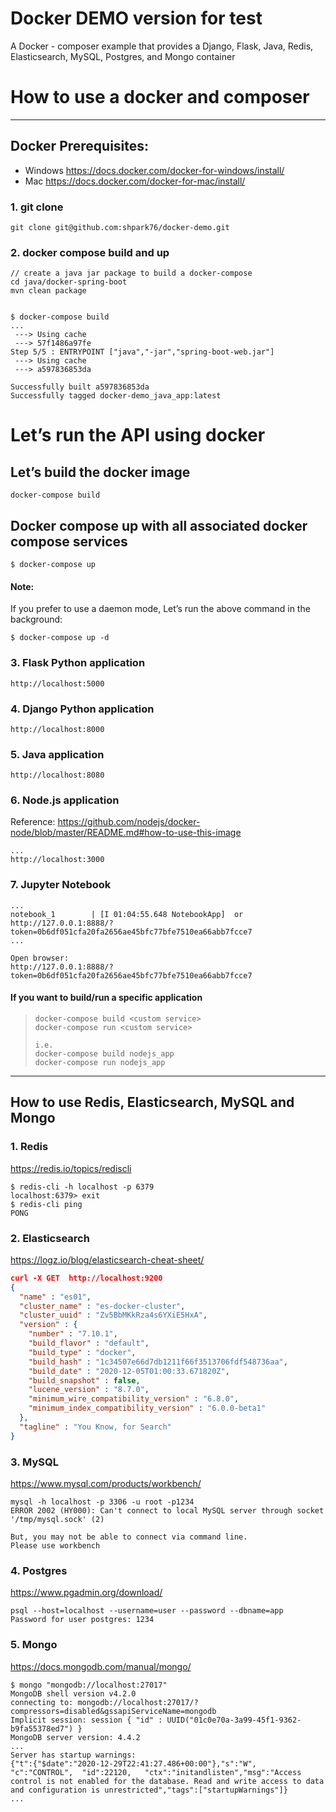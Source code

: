 # Docker DEMO version for test
A Docker - composer example that provides a Django, Flask, Java, Redis, Elasticsearch, MySQL, Postgres, and Mongo container

# How to use a docker and composer
---
## Docker Prerequisites:
- Windows
https://docs.docker.com/docker-for-windows/install/
- Mac
https://docs.docker.com/docker-for-mac/install/


### 1. git clone
```
git clone git@github.com:shpark76/docker-demo.git
```

### 2. docker compose build and up 
```
// create a java jar package to build a docker-compose
cd java/docker-spring-boot
mvn clean package


$ docker-compose build
...
 ---> Using cache
 ---> 57f1486a97fe
Step 5/5 : ENTRYPOINT ["java","-jar","spring-boot-web.jar"]
 ---> Using cache
 ---> a597836853da

Successfully built a597836853da
Successfully tagged docker-demo_java_app:latest
```

# Let’s run the API using docker
## Let’s build the docker image
```
docker-compose build
```

## Docker compose up with all associated docker compose services
```
$ docker-compose up
```
#### Note:
If you prefer to use a daemon mode, Let’s run the above command in the background:
```
$ docker-compose up -d
```

### 3. Flask Python application
```
http://localhost:5000
```

### 4. Django Python application
```
http://localhost:8000
```

### 5. Java application
```
http://localhost:8080
```  

### 6. Node.js application
Reference: https://github.com/nodejs/docker-node/blob/master/README.md#how-to-use-this-image
```
...
http://localhost:3000
```  

### 7. Jupyter Notebook
```
...
notebook_1        | [I 01:04:55.648 NotebookApp]  or http://127.0.0.1:8888/?token=0b6df051cfa20fa2656ae45bfc77bfe7510ea66abb7fcce7
...

Open browser:
http://127.0.0.1:8888/?token=0b6df051cfa20fa2656ae45bfc77bfe7510ea66abb7fcce7
```


#### If you want to build/run a specific application
> ```
> docker-compose build <custom service>
> docker-compose run <custom service>
> 
> i.e. 
> docker-compose build nodejs_app
> docker-compose run nodejs_app
> ```

---
## How to use Redis, Elasticsearch, MySQL and Mongo
### 1. Redis
https://redis.io/topics/rediscli
```
$ redis-cli -h localhost -p 6379
localhost:6379> exit
$ redis-cli ping
PONG
```

### 2. Elasticsearch
https://logz.io/blog/elasticsearch-cheat-sheet/
```json
curl -X GET  http://localhost:9200
{
  "name" : "es01",
  "cluster_name" : "es-docker-cluster",
  "cluster_uuid" : "Zv5BbMKkRza4s6YXiE5HxA",
  "version" : {
    "number" : "7.10.1",
    "build_flavor" : "default",
    "build_type" : "docker",
    "build_hash" : "1c34507e66d7db1211f66f3513706fdf548736aa",
    "build_date" : "2020-12-05T01:00:33.671820Z",
    "build_snapshot" : false,
    "lucene_version" : "8.7.0",
    "minimum_wire_compatibility_version" : "6.8.0",
    "minimum_index_compatibility_version" : "6.0.0-beta1"
  },
  "tagline" : "You Know, for Search"
}
```

### 3. MySQL
https://www.mysql.com/products/workbench/
```
mysql -h localhost -p 3306 -u root -p1234
ERROR 2002 (HY000): Can't connect to local MySQL server through socket '/tmp/mysql.sock' (2)

But, you may not be able to connect via command line.
Please use workbench
```

### 4. Postgres
https://www.pgadmin.org/download/
```
psql --host=localhost --username=user --password --dbname=app
Password for user postgres: 1234
```

### 5. Mongo
https://docs.mongodb.com/manual/mongo/
```
$ mongo "mongodb://localhost:27017"
MongoDB shell version v4.2.0
connecting to: mongodb://localhost:27017/?compressors=disabled&gssapiServiceName=mongodb
Implicit session: session { "id" : UUID("01c0e70a-3a99-45f1-9362-b9fa55378ed7") }
MongoDB server version: 4.4.2
...
Server has startup warnings:
{"t":{"$date":"2020-12-29T22:41:27.486+00:00"},"s":"W",  "c":"CONTROL",  "id":22120,   "ctx":"initandlisten","msg":"Access control is not enabled for the database. Read and write access to data and configuration is unrestricted","tags":["startupWarnings"]}
...
```
